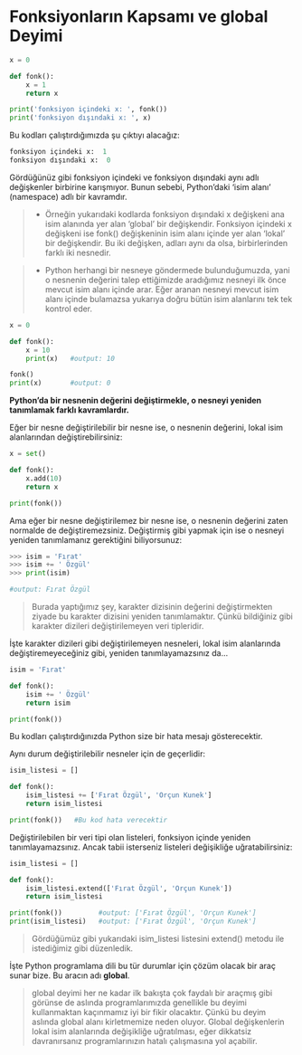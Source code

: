# Fonksiyonların Kapsamı ve global Deyimi
```python
x = 0

def fonk():
    x = 1
    return x

print('fonksiyon içindeki x: ', fonk())
print('fonksiyon dışındaki x: ', x)
```
Bu kodları çalıştırdığımızda şu çıktıyı alacağız:
```python
fonksiyon içindeki x:  1
fonksiyon dışındaki x:  0
```
Gördüğünüz gibi fonksiyon içindeki ve fonksiyon dışındaki aynı adlı değişkenler birbirine karışmıyor. Bunun sebebi, Python’daki ‘isim alanı’ (namespace) adlı bir kavramdır.

> - Örneğin yukarıdaki kodlarda fonksiyon dışındaki x değişkeni ana isim alanında yer alan ‘global’ bir değişkendir. Fonksiyon içindeki x değişkeni ise fonk() değişkeninin isim alanı içinde yer alan ‘lokal’ bir değişkendir. Bu iki değişken, adları aynı da olsa, birbirlerinden farklı iki nesnedir.

> - Python herhangi bir nesneye göndermede bulunduğumuzda, yani o nesnenin değerini talep ettiğimizde aradığımız nesneyi ilk önce mevcut isim alanı içinde arar. Eğer aranan nesneyi mevcut isim alanı içinde bulamazsa yukarıya doğru bütün isim alanlarını tek tek kontrol eder.

```python
x = 0

def fonk():
    x = 10
    print(x)   #output: 10

fonk()
print(x)       #output: 0 
```
**Python’da bir nesnenin değerini değiştirmekle, o nesneyi yeniden tanımlamak farklı kavramlardır.**

Eğer bir nesne değiştirilebilir bir nesne ise, o nesnenin değerini, lokal isim alanlarından değiştirebilirsiniz:

```python
x = set()

def fonk():
    x.add(10)
    return x

print(fonk())
```
Ama eğer bir nesne değiştirilemez bir nesne ise, o nesnenin değerini zaten normalde de değiştiremezsiniz. Değiştirmiş gibi yapmak için ise o nesneyi yeniden tanımlamanız gerektiğini biliyorsunuz:
```python
>>> isim = 'Fırat'
>>> isim += ' Özgül'
>>> print(isim)

#output: Fırat Özgül
```
> Burada yaptığımız şey, karakter dizisinin değerini değiştirmekten ziyade bu karakter dizisini yeniden tanımlamaktır. Çünkü bildiğiniz gibi karakter dizileri değiştirilemeyen veri tipleridir.

İşte karakter dizileri gibi değiştirilemeyen nesneleri, lokal isim alanlarında değiştiremeyeceğiniz gibi, yeniden tanımlayamazsınız da...
```python
isim = 'Fırat'

def fonk():
    isim += ' Özgül'
    return isim

print(fonk())
```
Bu kodları çalıştırdığınızda Python size bir hata mesajı gösterecektir.

Aynı durum değiştirilebilir nesneler için de geçerlidir:
```python
isim_listesi = []

def fonk():
    isim_listesi += ['Fırat Özgül', 'Orçun Kunek']
    return isim_listesi

print(fonk())   #Bu kod hata verecektir
```
Değiştirilebilen bir veri tipi olan listeleri, fonksiyon içinde yeniden tanımlayamazsınız. Ancak tabii isterseniz listeleri değişikliğe uğratabilirsiniz:
```python
isim_listesi = []

def fonk():
    isim_listesi.extend(['Fırat Özgül', 'Orçun Kunek'])
    return isim_listesi

print(fonk())         #output: ['Fırat Özgül', 'Orçun Kunek']
print(isim_listesi)   #output: ['Fırat Özgül', 'Orçun Kunek']
```
> Gördüğümüz gibi yukarıdaki isim_listesi listesini extend() metodu ile istediğimiz gibi düzenledik.

İşte Python programlama dili bu tür durumlar için çözüm olacak bir araç sunar bize. Bu aracın adı **global**.

> global deyimi her ne kadar ilk bakışta çok faydalı bir araçmış gibi görünse de aslında programlarımızda genellikle bu deyimi kullanmaktan kaçınmamız iyi bir fikir olacaktır. Çünkü bu deyim aslında global alanı kirletmemize neden oluyor. Global değişkenlerin lokal isim alanlarında değişikliğe uğratılması, eğer dikkatsiz davranırsanız programlarınızın hatalı çalışmasına yol açabilir.
